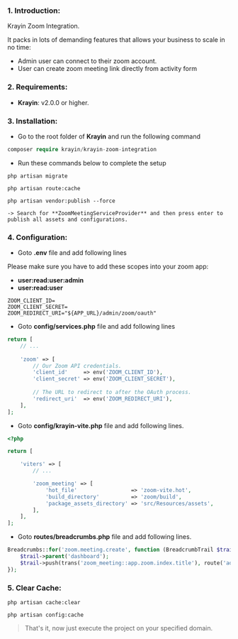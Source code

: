 ### 1. Introduction:

Krayin Zoom Integration.

It packs in lots of demanding features that allows your business to scale in no time:

* Admin user can connect to their zoom account.
* User can create zoom meeting link directly from activity form


### 2. Requirements:

* **Krayin**: v2.0.0 or higher.


### 3. Installation:

* Go to the root folder of **Krayin** and run the following command

~~~php
composer require krayin/krayin-zoom-integration
~~~

* Run these commands below to complete the setup

~~~
php artisan migrate
~~~

~~~
php artisan route:cache
~~~

~~~
php artisan vendor:publish --force

-> Search for **ZoomMeetingServiceProvider** and then press enter to publish all assets and configurations.
~~~


### 4. Configuration:

* Goto **.env** file and add following lines

Please make sure you have to add these scopes into your zoom app:

- **user:read:user:admin**
- **user:read:user**

```.env
ZOOM_CLIENT_ID=
ZOOM_CLIENT_SECRET=
ZOOM_REDIRECT_URI="${APP_URL}/admin/zoom/oauth"
```

* Goto **config/services.php** file and add following lines

```php
return [
    // ...
    
    'zoom' => [
        // Our Zoom API credentials.
        'client_id'     => env('ZOOM_CLIENT_ID'),
        'client_secret' => env('ZOOM_CLIENT_SECRET'),
        
        // The URL to redirect to after the OAuth process.
        'redirect_uri'  => env('ZOOM_REDIRECT_URI'),
    ],
];
```

* Goto **config/krayin-vite.php** file and add following lines.

```php
<?php

return [

    'viters' => [
        // ...

        'zoom_meeting' => [
            'hot_file'                 => 'zoom-vite.hot',
            'build_directory'          => 'zoom/build',
            'package_assets_directory' => 'src/Resources/assets',
        ],
    ],
];

```

* Goto **routes/breadcrumbs.php** file and add following lines.

```php
Breadcrumbs::for('zoom.meeting.create', function (BreadcrumbTrail $trail) {
    $trail->parent('dashboard');
    $trail->push(trans('zoom_meeting::app.zoom.index.title'), route('admin.zoom_meeting.index'));
});
```

### 5. Clear Cache:
~~~
php artisan cache:clear

php artisan config:cache
~~~


> That's it, now just execute the project on your specified domain.
